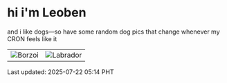 # hi i'm Leoben

and i like dogs—so have some random dog pics that change whenever my CRON feels like it

|  |  |
|--------|----------|
| ![Borzoi](https://random-dog-vercel.vercel.app/api/random-borzoi?v=1753132482) | ![Labrador](https://random-dog-vercel.vercel.app/api/random-labrador?v=1753132482) |

Last updated: 2025-07-22 05:14 PHT
